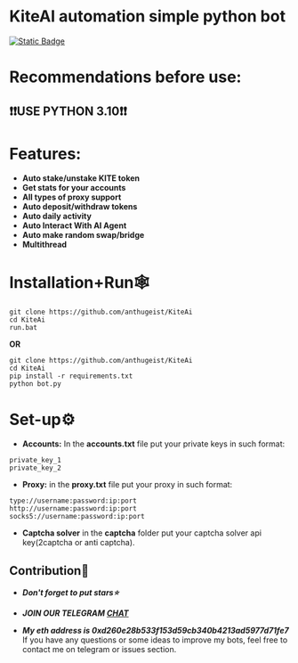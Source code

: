 # KiteAI automation simple python bot 

[![Static Badge](https://img.shields.io/badge/Telegram-Channel-Link?style=for-the-badge&logo=Telegram&logoColor=white&logoSize=auto&color=blue)](https://t.me/+pB6j65Kv7cdjZmU0)

# Recommendations before use:
## ❗❗USE PYTHON 3.10❗❗

# Features:
- **Auto stake/unstake KITE token**
- **Get stats for your accounts**
- **All types of proxy support**
- **Auto deposit/withdraw tokens**
- **Auto daily activity**
- **Auto Interact With AI Agent**
- **Auto make random swap/bridge**
- **Multithread**

# Installation+Run🕸
```shell
git clone https://github.com/anthugeist/KiteAi
cd KiteAi
run.bat
```

**OR**

```shell
git clone https://github.com/anthugeist/KiteAi
cd KiteAi
pip install -r requirements.txt
python bot.py
```

# Set-up⚙
- **Accounts:** In the **accounts.txt** file put your private keys in such format:
```shell
private_key_1
private_key_2
```
- **Proxy:** in the **proxy.txt** file put your proxy in such format:
```shell
type://username:password:ip:port
http://username:password:ip:port
socks5://username:password:ip:port
```
- **Captcha solver**
in the **captcha** folder put your captcha solver api key(2captcha or anti captcha).


## Contribution🌟

- ***Don't forget to put stars⭐***

- ***JOIN OUR TELEGRAM [CHAT](https://t.me/+9j5RcKMfT5s4M2Q0)***

- ***My eth address is 0xd260e28b533f153d59cb340b4213ad5977d71fe7***
If you have any questions or some ideas to improve my bots, feel free to contact me on telegram or issues section.

